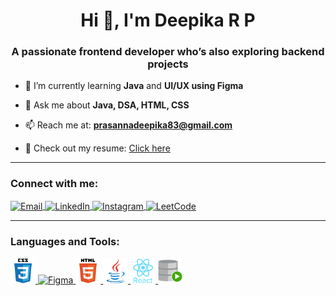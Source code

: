 <h1 align="center">Hi 👋, I'm Deepika R P</h1>
<h3 align="center">A passionate frontend developer who’s also exploring backend projects</h3>

- 🌱 I’m currently learning **Java** and **UI/UX using Figma**

- 💬 Ask me about **Java, DSA, HTML, CSS**

- 📫 Reach me at: **prasannadeepika83@gmail.com**

- 📄 Check out my resume: [Click here](https://drive.google.com/file/d/1tVJb8RGB-yz-gLyj9NqCPJUBNaOzCY2Z/view?usp=sharing)

---

<h3 align="left">Connect with me:</h3>
<p align="left">
   <a href="mailto:prasannadeepika83@gmail.com" target="blank">
    <img align="center" src="https://img.icons8.com/ios-glyphs/30/000000/email.png" alt="Email" height="30" width="40"/>
  </a>
  <a href="https://linkedin.com/in/deepika r p" target="blank">
    <img align="center" src="https://raw.githubusercontent.com/rahuldkjain/github-profile-readme-generator/master/src/images/icons/Social/linked-in-alt.svg" alt="LinkedIn" height="30" width="40" />
  </a>
  <a href="https://instagram.com/deepss112" target="blank">
    <img align="center" src="https://raw.githubusercontent.com/rahuldkjain/github-profile-readme-generator/master/src/images/icons/Social/instagram.svg" alt="Instagram" height="30" width="40" />
  </a>
  <a href="https://www.leetcode.com/deepikarp" target="blank">
    <img align="center" src="https://raw.githubusercontent.com/rahuldkjain/github-profile-readme-generator/master/src/images/icons/Social/leet-code.svg" alt="LeetCode" height="30" width="40" />
  </a>
 
</p>

---

<h3 align="left">Languages and Tools:</h3>
<p align="left">
  <a href="https://www.w3schools.com/css/" target="_blank" rel="noreferrer">
    <img src="https://raw.githubusercontent.com/devicons/devicon/master/icons/css3/css3-original-wordmark.svg" alt="CSS3" width="40" height="40"/>
  </a>
  <a href="https://www.figma.com/" target="_blank" rel="noreferrer">
    <img src="https://www.vectorlogo.zone/logos/figma/figma-icon.svg" alt="Figma" width="40" height="40"/>
  </a>
  <a href="https://www.w3.org/html/" target="_blank" rel="noreferrer">
    <img src="https://raw.githubusercontent.com/devicons/devicon/master/icons/html5/html5-original-wordmark.svg" alt="HTML5" width="40" height="40"/>
  </a>
  <a href="https://www.java.com" target="_blank" rel="noreferrer">
    <img src="https://raw.githubusercontent.com/devicons/devicon/master/icons/java/java-original.svg" alt="Java" width="40" height="40"/>
  </a>
  <a href="https://reactjs.org/" target="_blank" rel="noreferrer">
    <img src="https://raw.githubusercontent.com/devicons/devicon/master/icons/react/react-original-wordmark.svg" alt="React" width="40" height="40"/>
  </a>
   </a>
  <a href="https://en.wikipedia.org/wiki/SQL" target="_blank" rel="noreferrer">
    <img src="https://github.com/devicons/devicon/blob/master/icons/sqldeveloper/sqldeveloper-original.svg" alt="SQL" width="40" height="40"/>
  </a>
</p>
